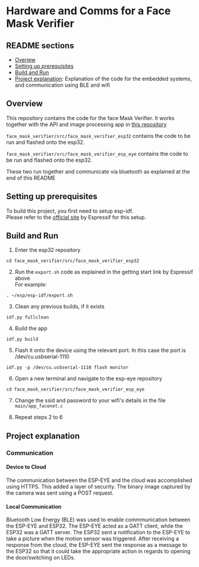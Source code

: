 # Hardware and Comms for a Face Mask Verifier   

## README sections  

* [Overiew](#overview)
* [Setting up prerequisites](#setting-up-prerequisites)
* [Build and Run](#build-and-run)
* [Project explanation](#project-explanation): Explanation of the code for the embedded systems, and communication using BLE and wifi

## Overview  

This repository contains the code for the face Mask Verifier. It works together with the API and image processing app in [this repository](https://github.com/pkjennings999/CS7NS2-API/tree/main/CS7NS2-API)

`face_mask_verifier/src/face_mask_verifier_esp32` contains the code to be run and flashed onto the esp32.   

`face_mask_verifier/src/face_mask_verifier_esp_eye` contains the code to be run and flashed onto the esp32.      

These two run together and communicate via bluetooth as explained at the end of this README

## Setting up prerequisites  

To build this project, you first need to setup esp-idf.  
Please refer to the [official site](https://docs.espressif.com/projects/esp-idf/en/v4.0/get-started/index.html) by Espressif for this setup.

## Build and Run

1. Enter the esp32 repository
```
cd face_mask_verifier/src/face_mask_verifier_esp32
```

2. Run the `export.sh` code as explained in the getting start link by Espressif above   
For example:
```
. ~/esp/esp-idf/export.sh
```   

3. Clean any previous builds, if it exists
```
idf.py fullclean
```

4. Build the app
```
idf.py build
```

5. Flash it onto the device using the relevant port. In this case the port is /dev/cu.usbserial-1110
```
idf.py -p /dev/cu.usbserial-1110 flash monitor
```

6. Open a new terminal and navigate to the esp-eye repository
```
cd face_mask_verifier/src/face_mask_verifier_esp_eye
```

7. Change the ssid and password to your wifi's details in the file `main/app_facenet.c`

8. Repeat steps 2 to 6

## Project explanation  



### Communication
#### Device to Cloud
The communication between the ESP-EYE and the cloud was accomplished using HTTPS. This added a layer of security.
The binary image captured by the camera was sent using a POST request.

#### Local Communication
Bluetooth Low Energy (BLE) was used to enable commmunication between the ESP-EYE
and ESP32. The ESP-EYE acted as a GATT client, while the ESP32 was a GATT server.
The ESP32 sent a notification to the ESP-EYE to take a picture when the
motion sensor was triggered. After receiving a response from the cloud, the ESP-EYE
sent the response as a message to the ESP32 so that it could take the appropriate action in regards to opening the door/switching on LEDs.
